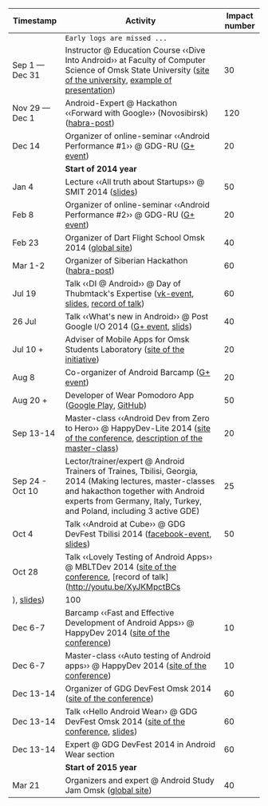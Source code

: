 | Timestamp | Activity | Impact number |
| --------- | -------- | ------------- |
|| `Early logs are missed ...` |
| Sep 1 — Dec 31 | Instructor @ Education Course ‹‹Dive Into Android›› at Faculty of Computer Science of Omsk State University ([site of the university](http://omsu.ru), [example of presentation](https://speakerdeck.com/alexkorovyansky/dive-into-android-osnovy-intierfieisa-pol-zovatielia)) | 30 |
| Nov 29 — Dec 1 | Android-Expert @ Hackathon ‹‹Forward with Google›› (Novosibirsk) ([habra-post](http://habrahabr.ru/company/google/blog/202672/)) | 120 |
| Dec 14 | Organizer of online-seminar ‹‹Android Performance #1›› @ GDG-RU ([G+ event](https://plus.google.com/events/cpqccs0rlcrt7r0hr5to3h3q6ak)) | 20 |
| | **Start of 2014 year** |
| Jan 4 | Lecture ‹‹All truth about Startups›› @ SMIT 2014 ([slides](https://speakerdeck.com/alexkorovyansky/vsia-pravda-o-startapakh)) | 50 |
| Feb 8 | Organizer of online-seminar ‹‹Android Performance #2›› @ GDG-RU ([G+ event](https://plus.google.com/events/cj0706u10bkk9alvvpvouo1ier8)) | 20 |
| Feb 23 | Organizer of Dart Flight School Omsk 2014 ([global site](https://www.dartlang.org/events/2014/flight-school/)) | 40 |
| Mar 1-2 | Organizer of Siberian Hackathon ([habra-post](http://habrahabr.ru/company/google/blog/214053/)) | 60 |
| Jul 19 | Talk ‹‹DI @ Android›› @ Day of Thubmtack's Expertise ([vk-event](http://vk.com/thumbtack_expert_day), [slides](https://speakerdeck.com/AlexKorovyansky/di-at-android), [record of talk](http://youtu.be/tPs1e3dQ6FU))| 60 |
| 26 Jul | Talk ‹‹What's new in Android›› @ Post Google I/O 2014 ([G+ event](https://plus.google.com/events/cbchfi6lj8cuk06vvns2csa66v4), [slids](https://speakerdeck.com/alexkorovyansky/whats-new-in-android)) | 40 |
| Jul 10 + | Adviser of Mobile Apps for Omsk Students Laboratory  ([site of the initiative](http://apps4omsk.ru)) | 20 |
| Aug 8 | Co-organizer of Android Barcamp ([G+ event](https://plus.google.com/events/coorccja0rmvlbho42vjnm3cu9k)) | 20 |
| Aug 20 + | Developer of Wear Pomodoro App ([Google Play](https://play.google.com/store/apps/details?id=com.alexkorovyansky.wearpomodoro&hl=en), [GitHub](https://github.com/AlexKorovyansky/WearPomodoro)) | 50 |
| Sep 13-14 | Master-class ‹‹Android Dev from Zero to Hero›› @ HappyDev-Lite 2014 ([site of the conference](http://happydev-lite.ru), [description of the master-class](https://github.com/AlexKorovyansky/happydev-master-class)) | 20 |
| Sep 24 - Oct 10 | Lector/trainer/expert @ Android Trainers of Traines, Tbilisi, Georgia, 2014 (Making lectures, master-classes and hakacthon together with Android experts from Germany, Italy, Turkey, and Poland, including 3 active GDE) | 25 |
| Oct 4 | Talk ‹‹Android at Cube›› @ GDG DevFest Tbilisi 2014 ([facebook-event](https://www.facebook.com/events/366300300191828/), [slides](https://speakerdeck.com/AlexKorovyansky)) | 50 |
| Oct 28 | Talk ‹‹Lovely Testing of Android Apps›› @ MBLTDev 2014 ([site of the conference](http://mbltdev.ru/), [record of talk](http://youtu.be/XyJKMpctBCs
), [slides](https://speakerdeck.com/alexkorovyansky/lovely-testing-of-android-apps)) | 100 |
| Dec 6-7 | Barcamp ‹‹Fast and Effective Development of Android Apps›› @ HappyDev 2014 ([site of the conference](http://happydev.ru)) | 10 |
| Dec 6-7 | Master-class ‹‹Auto testing of Android apps›› @ HappyDev 2014 ([site of the conference](http://happydev.ru)) | 10 |
| Dec 13-14 | Organizer of GDG DevFest Omsk 2014 ([site of the conference](http://gdg-devfest-omsk.org)) | 60 |
| Dec 13-14 | Talk ‹‹Hello Android Wear›› @ GDG DevFest Omsk 2014 ([site of the conference](http://gdg-devfest-omsk.org), [slides](WIP)) | 60 |
| Dec 13-14 | Expert @ GDG DevFest 2014 in Android Wear section | 60 |
| | **Start of 2015 year** |
| Mar 21 | Organizers and expert @ Android Study Jam Omsk ([global site](http://developerstudyjams.com/)) | 40 |
